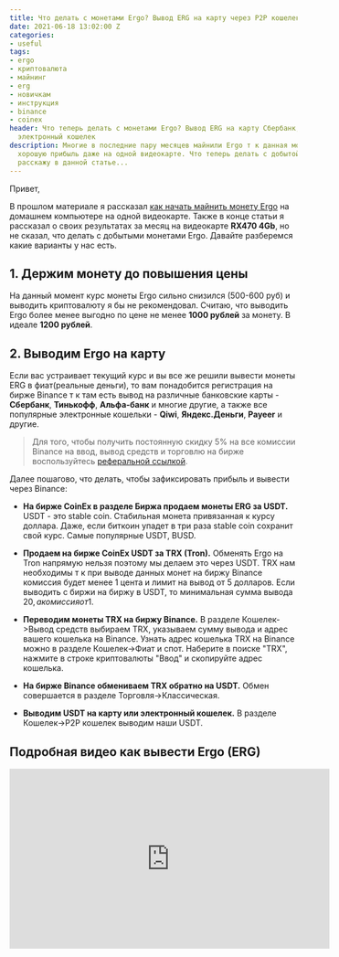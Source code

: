 ```yaml
---
title: Что делать с монетами Ergo? Вывод ERG на карту через P2P кошелек
date: 2021-06-18 13:02:00 Z
categories:
- useful
tags:
- ergo
- криптовалюта
- майнинг
- erg
- новичкам
- инструкция
- binance
- coinex
header: Что теперь делать с монетами Ergo? Вывод ERG на карту Сбербанк, Тинькофф,
  электронный кошелек
description: Многие в последние пару месяцев майнили Ergo т к данная монета приносила
  хорошую прибыль даже на одной видеокарте. Что теперь делать с добытой криптовалютой
  расскажу в данной статье...
---
```


Привет,

В прошлом материале я рассказал [как начать майнить монету Ergo](https://htmlblog.github.io/kak-mainit-monetu-ergo-2021) на домашнем компьютере на одной видеокарте. Также в конце статьи я рассказал о своих результатах за месяц на видеокарте **RX470 4Gb**, но не сказал, что делать с добытыми монетами Ergo. Давайте разберемся какие варианты у нас есть.
<script async src="https://pagead2.googlesyndication.com/pagead/js/adsbygoogle.js"></script>
<!-- html blog article adaptive -->
<ins class="adsbygoogle"
     style="display:block"
     data-ad-client="ca-pub-7700451254687983"
     data-ad-slot="1629640353"
     data-ad-format="auto"
     data-full-width-responsive="true"></ins>
<script>
     (adsbygoogle = window.adsbygoogle || []).push({});
</script>

## 1. Держим монету до повышения цены

На данный момент курс монеты Ergo сильно снизился (500-600 руб) и выводить криптовалюту я бы не рекомендовал. Считаю, что выводить Ergo более менее выгодно по цене не менее **1000 рублей** за монету. В идеале **1200 рублей**. 

## 2. Выводим Ergo на карту

Если вас устраивает текущий курс и вы все же решили вывести монеты ERG в фиат(реальные деньги), то вам понадобится регистрация на бирже Binance т к там есть вывод на различные банковские карты - **Сбербанк**, **Тинькофф**, **Альфа-банк** и многие другие, а также все популярные электронные кошельки - **Qiwi**, **Яндекс.Деньги**, **Payeer** и другие.

> Для того, чтобы получить постоянную скидку 5% на все комиссии Binance на ввод, вывод средств и торговлю на бирже воспользуйтесь [реферальной ссылкой](https://www.binance.com/ru/register?ref=NW58OC50).

Далее пошагово, что делать, чтобы зафиксировать прибыль и вывести через Binance:

* **На бирже CoinEx в разделе Биржа продаем монеты ERG за USDT.** USDT - это stable coin. Стабильная монета привязанная к курсу доллара. Даже, если биткоин упадет в три раза stable coin сохранит свой курс. Самые популярные USDT, BUSD.

* **Продаем на бирже CoinEx USDT за TRX (Tron).** Обменять Ergo на Tron напрямую нельзя поэтому мы делаем это через USDT. TRX нам необходимы т к при выводе данных монет на биржу Binance комиссия будет менее 1 цента и лимит на вывод от 5 долларов. Если выводить с биржи на биржу в USDT, то минимальная сумма вывода 20$, а комиссия от 1$.

* **Переводим монеты TRX на биржу Binance.** В разделе Кошелек->Вывод средств выбираем TRX, указываем сумму вывода и адрес вашего кошелька на Binance. Узнать адрес кошелька TRX на Binance можно в разделе Кошелек->Фиат и спот. Наберите в поиске "TRX", нажмите в строке криптовалюты "Ввод" и скопируйте адрес кошелька.

* **На бирже Binance обмениваем TRX обратно на USDT.** Обмен совершается в разделе Торговля->Классическая.

* **Выводим USDT на карту или электронный кошелек.** В разделе Кошелек->P2P кошелек выводим наши USDT. 

## Подробная видео как вывести Ergo (ERG)
<iframe width="560" height="315" src="https://www.youtube.com/embed/3X0r5a_jIsM" title="YouTube video player" frameborder="0" allow="accelerometer; autoplay; clipboard-write; encrypted-media; gyroscope; picture-in-picture" allowfullscreen></iframe>

